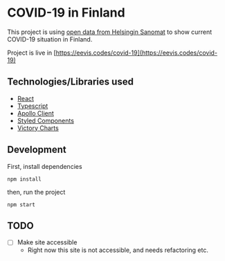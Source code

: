 # COVID-19 in Finland

This project is using [open data from Helsingin Sanomat](https://github.com/HS-Datadesk/koronavirus-avoindata) to show current COVID-19 situation in Finland.

Project is live in [https://eevis.codes/covid-19](https://eevis.codes/covid-19)

## Technologies/Libraries used

- [React](https://reactjs.org/)
- [Typescript](https://www.typescriptlang.org/)
- [Apollo Client](https://www.apollographql.com/docs/react/)
- [Styled Components](https://styled-components.com/)
- [Victory Charts](https://formidable.com/open-source/victory/)

## Development

First, install dependencies

`npm install`

then, run the project

`npm start`

## TODO

- [ ] Make site accessible
  - Right now this site is not accessible, and needs refactoring etc.
